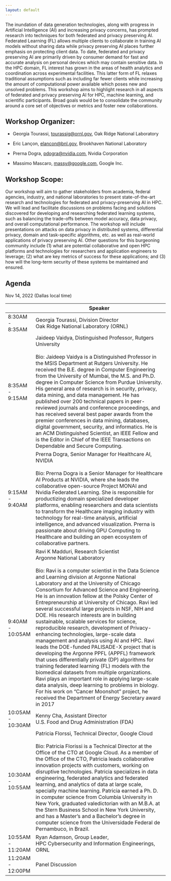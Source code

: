 ```yaml
---
layout: default
---
```



The inundation of data generation technologies, along with progress in Artificial Intelligence (AI) and increasing privacy concerns, has prompted research into techniques for both federated and privacy preserving AI. Federated Learning (FL) allows multiple clients to collaborate in training AI models without sharing data while privacy preserving AI places further emphasis on protecting client data. To date, federated and privacy preserving AI are primarily driven by consumer demand for fast and accurate analysis on personal devices which may contain sensitive data. In the HPC domain, FL interest has grown in the areas of health analytics and coordination across experimental facilities. This latter form of FL relaxes traditional assumptions such as including far fewer clients while increasing the amount of computational power available which poses new and unsolved problems. This workshop aims to highlight research in all aspects of federated and privacy preserving AI for HPC, machine learning, and scientific participants. Broad goals would be to consolidate the community around a core set of objectives or metrics and foster new collaborations.


## Workshop Organizer:

* Georgia Tourassi, tourassig@ornl.gov, Oak Ridge National Laboratory

* Eric Lançon,  elancon@bnl.gov, Brookhaven National Laboratory

* Prerna Dogra, pdogra@nvidia.com, Nvidia Corporation

* Massimo Mascaro, massy@google.com, Google Inc.

## Workshop Scope:

Our workshop will aim to gather stakeholders from academia, federal agencies, industry, and national laboratories to present state-of-the-art research and technologies for federated and privacy-preserving AI in HPC. We will lead and facilitate discussions on problems facing and solutions discovered for developing and researching federated learning systems, such as balancing the trade-offs between model accuracy, data privacy, and overall computational performance. The workshop will include presentations on attacks on data privacy in distributed systems, differential privacy, domain and task-specific algorithms, etc. as well as real-world applications of privacy preserving AI. Other questions for this burgeoning community include (1) what are potential collaborative and open HPC platforms and technologies for researchers and application engineers to leverage; (2) what are key metrics of success for these applications; and (3) how will the long-term security of these systems be maintained and ensured. 

## Agenda 

Nov 14, 2022 (Dallas local time)

<!-- <span style="display: inline-block; width:400px">Speaker</span> -->

<!-- <span style="display: inline-block; width:400px">Title</span> -->


|                   | <span style="display: inline-block; width:400px"> Speaker</span>                                                                                                                                                                                                                                                                                                                                                                                                                                                                                                                                                                                                                              | <span style="display: inline-block; width:200px">Title</span>                                                                                                                         |
|-------------------|--------------------------------------------------------------------------------------------------------------------------------------------------------------------------------------------------------------------------------------------------------------------------------------------------------------------------------------------------------------------------------------------------------------------------------------------------------------------------------------------------------------------------------------------------------------------------------------------------------------------------------------|-------------------------------------------------------------------------------------------------------------------------------|
| 8:30AM - 8:35AM   | Georgia Tourassi, Division Director<br>Oak Ridge National Laboratory (ORNL)                                                                                                                                                                                                                                                                                                                                                                                                                                                                                                                                                          | Opening Remarks                                                                                                               |
| 8:35AM - 9:15AM   | Jaideep Vaidya, Distinguished Professor, Rutgers University <br><br>                                                                                                                 Bio: Jaideep Vaidya is a Distinguished Professor in the MSIS Department at Rutgers University. He received the B.E. degree in Computer Engineering from the University of Mumbai, the M.S. and Ph.D. degree in Computer Science from Purdue University. His general area of research is in security, privacy, data mining, and data management. He  has published over 200 technical papers in peer-reviewed journals and conference proceedings, and has received several best paper awards from the premier conferences in data mining, databases, digital government, security, and informatics. He is an ACM Distinguished Scientist, an IEEE Fellow and is the Editor in Chief of the IEEE Transactions on Dependable and Secure Computing.                                                                                                                                                                                                                                                                                                                                                                                                                                                | Privacy-preserving Data Sharing and Analytics: An HPC perspective                                                                                                                           |
| 9:15AM - 9:40AM   | Prerna Dogra, Senior Manager for Healthcare AI, NVIDIA<br><br>Bio: Prerna Dogra is a Senior Manager for Healthcare AI Products at NVIDIA, where she leads the collaborative open-source Project MONAI and Nvidia Federated Learning. She is responsible for productizing domain specialized developer platforms, enabling researchers and data scientists to transform the Healthcare imaging industry with technology for real-time analysis, artificial intelligence, and advanced visualization. Prerna is passionate about driving GPU Computing to Healthcare and building an open ecosystem of collaborative partners. | TBD                                                                                                                           |
| 9:40AM - 10:05AM   | Ravi K Madduri, Research Scientist<br>Argonne National Laboratory <br><br>Bio: Ravi is a computer scientist in the Data Science and Learning division at Argonne National Laboratory and at the University of Chicago Consortium for Advanced Science and Engineering. He is an innovation fellow at the Polsky Center of Entrepreneurship at University of Chicago. Ravi led several successful large projects in NSF, NIH and DOE. His research interests are in building sustainable, scalable services for science, reproducible research, development of Privacy-enhancing technologies, large-scale data management and analysis using AI and HPC. Ravi leads the DOE-funded PALISADE-X project that is developing the Argonne PPFL (APPFL) framework that uses differentially private (DP) algorithms for training federated learning (FL) models with the biomedical datasets from multiple organizations. Ravi plays an important role in applying large-scale data analysis, deep learning to problems in biology. For his work on “Cancer Moonshot” project, he received the Department of Energy Secretary award in 2017                                                                                                                                                                                                                                                                                                                                                                                                                                                                                                                                                           | Application of Privacy Preserving Federated Learning in Biomedical applications – Lessons learned from the PALISADE-X project |
| 10:05AM - 10:30AM  | Kenny Cha, Assistant Director <br>U.S. Food and Drug Administration (FDA)                                                                                                                                                                                                                                                                                                                                                                                                                                                                                                                                                            | HPC at the FDA: data reuse concepts for AI                                                                                    |
| 10:30AM - 10:55AM | Patricia Florssi, Technical Director, Google Cloud <br><br> Bio: Patricia Florissi is a Technical Director at the Office of the CTO at Google Cloud. As a member of the Office of the CTO, Patricia leads collaborative innovation projects with customers, working on disruptive technologies. Patricia specializes in data engineering, federated analytics and federated learning, and analytics of data at large scale, specially machine learning. Patricia earned a Ph. D. in computer science from Columbia University in New York, graduated valedictorian with an M.B.A. at the Stern Business School in New York University, and has a Master’s and a Bachelor’s degree in computer science from the Universidade Federal de Pernambuco, in Brazil. | Federated Computations and the Digital Rights Movement                                                                        |
| 10:55AM - 11:20AM | Ryan Adamson, Group Leader, <br>HPC Cybersecurity and Information Engineerings, ORNL                                                                                                                                                                                                                                                                                                                                                                                                                                                                                                                                                 | TBD                                                                                                                           |
| 11:20AM - 12:00PM | Panel Discussion                                                                                                                                                                                                                                                                                                                                                                                                                                                                                                                                                                                                                     |                                                                                                                               |
